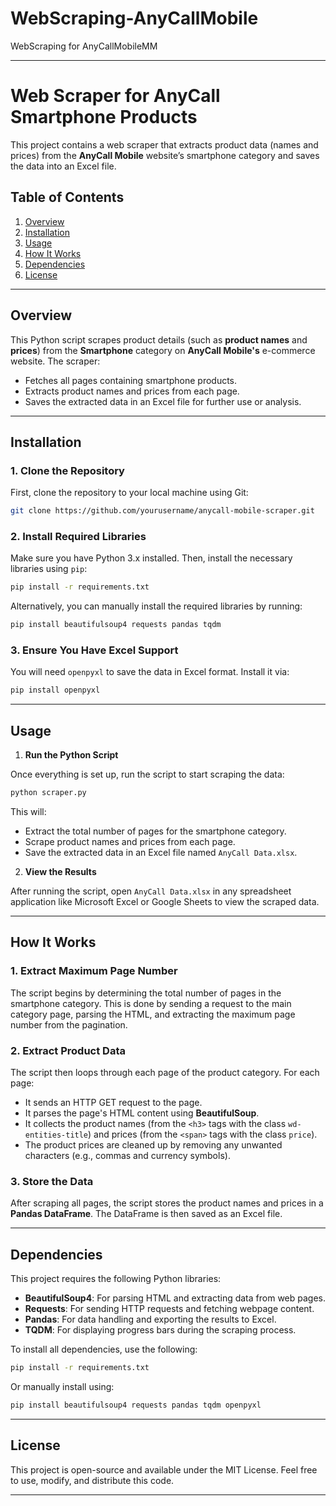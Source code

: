 # WebScraping-AnyCallMobile
WebScraping for AnyCallMobileMM

---

# Web Scraper for AnyCall Smartphone Products

This project contains a web scraper that extracts product data (names and prices) from the **AnyCall Mobile** website’s smartphone category and saves the data into an Excel file.

## Table of Contents

1. [Overview](#overview)
2. [Installation](#installation)
3. [Usage](#usage)
4. [How It Works](#how-it-works)
5. [Dependencies](#dependencies)
6. [License](#license)

---

## Overview

This Python script scrapes product details (such as **product names** and **prices**) from the **Smartphone** category on **AnyCall Mobile's** e-commerce website. The scraper:

* Fetches all pages containing smartphone products.
* Extracts product names and prices from each page.
* Saves the extracted data in an Excel file for further use or analysis.

---

## Installation

### 1. Clone the Repository

First, clone the repository to your local machine using Git:

```bash
git clone https://github.com/yourusername/anycall-mobile-scraper.git
```

### 2. Install Required Libraries

Make sure you have Python 3.x installed. Then, install the necessary libraries using `pip`:

```bash
pip install -r requirements.txt
```

Alternatively, you can manually install the required libraries by running:

```bash
pip install beautifulsoup4 requests pandas tqdm
```

### 3. Ensure You Have Excel Support

You will need `openpyxl` to save the data in Excel format. Install it via:

```bash
pip install openpyxl
```

---

## Usage

1. **Run the Python Script**

Once everything is set up, run the script to start scraping the data:

```bash
python scraper.py
```

This will:

* Extract the total number of pages for the smartphone category.
* Scrape product names and prices from each page.
* Save the extracted data in an Excel file named `AnyCall Data.xlsx`.

2. **View the Results**

After running the script, open `AnyCall Data.xlsx` in any spreadsheet application like Microsoft Excel or Google Sheets to view the scraped data.

---

## How It Works

### 1. **Extract Maximum Page Number**

The script begins by determining the total number of pages in the smartphone category. This is done by sending a request to the main category page, parsing the HTML, and extracting the maximum page number from the pagination.

### 2. **Extract Product Data**

The script then loops through each page of the product category. For each page:

* It sends an HTTP GET request to the page.
* It parses the page's HTML content using **BeautifulSoup**.
* It collects the product names (from the `<h3>` tags with the class `wd-entities-title`) and prices (from the `<span>` tags with the class `price`).
* The product prices are cleaned up by removing any unwanted characters (e.g., commas and currency symbols).

### 3. **Store the Data**

After scraping all pages, the script stores the product names and prices in a **Pandas DataFrame**. The DataFrame is then saved as an Excel file.

---

## Dependencies

This project requires the following Python libraries:

* **BeautifulSoup4**: For parsing HTML and extracting data from web pages.
* **Requests**: For sending HTTP requests and fetching webpage content.
* **Pandas**: For data handling and exporting the results to Excel.
* **TQDM**: For displaying progress bars during the scraping process.

To install all dependencies, use the following:

```bash
pip install -r requirements.txt
```

Or manually install using:

```bash
pip install beautifulsoup4 requests pandas tqdm openpyxl
```

---

## License

This project is open-source and available under the MIT License. Feel free to use, modify, and distribute this code.

---

